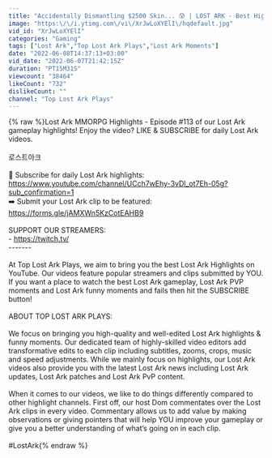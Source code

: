 ```yaml
---
title: "Accidentally Dismantling $2500 Skin... 😰 | LOST ARK - Best Highlights & Funny Moments #113 (로스트아크)"
image: "https:\/\/i.ytimg.com\/vi\/XrJwLoXYElI\/hqdefault.jpg"
vid_id: "XrJwLoXYElI"
categories: "Gaming"
tags: ["Lost Ark","Top Lost Ark Plays","Lost Ark Moments"]
date: "2022-06-08T14:37:13+03:00"
vid_date: "2022-06-07T21:42:15Z"
duration: "PT15M31S"
viewcount: "38464"
likeCount: "732"
dislikeCount: ""
channel: "Top Lost Ark Plays"
---
```

{% raw %}Lost Ark MMORPG Highlights - Episode #113 of our Lost Ark gameplay highlights! Enjoy the video? LIKE &amp; SUBSCRIBE for daily Lost Ark videos.<br /><br />로스트아크<br /><br />🔔 Subscribe for daily Lost Ark highlights: <a rel="nofollow" target="blank" href="https://www.youtube.com/channel/UCch7wEhy-3vDl_ot7Eh-05g?sub_confirmation=1">https://www.youtube.com/channel/UCch7wEhy-3vDl_ot7Eh-05g?sub_confirmation=1</a><br />➡️ Submit your Lost Ark clip to be featured: <a rel="nofollow" target="blank" href="https://forms.gle/jAMXWn5KzCotEAHB9">https://forms.gle/jAMXWn5KzCotEAHB9</a><br /><br />SUPPORT OUR STREAMERS:<br /> - <a rel="nofollow" target="blank" href="https://twitch.tv/">https://twitch.tv/</a><br />-------<br /><br />At Top Lost Ark Plays, we aim to bring you the best Lost Ark Highlights on YouTube. Our videos feature popular streamers and clips submitted by YOU. If you want a place to watch the best Lost Ark gameplay, Lost Ark PVP moments and Lost Ark funny moments and fails then hit the SUBSCRIBE button!<br /><br />ABOUT TOP LOST ARK PLAYS:<br /><br />We focus on bringing you high-quality and well-edited Lost Ark highlights &amp; funny moments. Our dedicated team of highly-skilled video editors add transformative edits to each clip including subtitles, zooms, crops, music and speed adjustments. While we mainly focus on highlights, our Lost Ark videos also provide you with the latest Lost Ark news including Lost Ark updates, Lost Ark patches and Lost Ark PvP content.<br /><br />When it comes to our videos, we like to do things differently compared to other highlight channels. First off, our host Dom commentates over the Lost Ark clips in every video. Commentary allows us to add value by making observations or giving pointers that will help YOU improve your gameplay or give you a better understanding of what’s going on in each clip.<br /><br />#LostArk{% endraw %}
